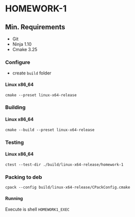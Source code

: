 # HOMEWORK-1

## Min. Requirements

+ Git
+ Ninja 1.10
+ Cmake 3.25

### Configure

* create `build` folder

#### Linux x86_64

`cmake --preset linux-x64-release`

### Building

#### Linux x86_64

`cmake --build --preset linux-x64-release`


### Testing

#### Linux x86_64

`ctest --test-dir ./build/linux-x64-release/homework-1`

### Packing to deb

`cpack --config build/linux-x64-release/CPackConfig.cmake`

#### Running

Execute is shell `HOMEWORK1_EXEC`
